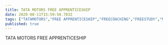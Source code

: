```yaml
---
title: TATA MOTORS FREE APPRENTICESHIP
date: 2020-08-11T15:59:50.783Z
tags: ["TATAMOTORS","FREE APPRENTICESHIP","FREECOACHING","FREESTUDY","MECHANICDIPLOMA","FREEDIPLOMA","PUNE","TATA","APPRENTICESHIP","AUTOELECTRICAL","AUTOELECTRONICS"]
published: true
---
```


TATA MOTORS FREE APPRENTICESHIP